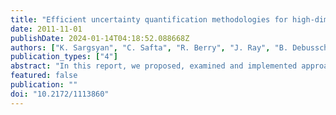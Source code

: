 ```yaml
---
title: "Efficient uncertainty quantification methodologies for high-dimensional climate land models"
date: 2011-11-01
publishDate: 2024-01-14T04:18:52.088668Z
authors: ["K. Sargsyan", "C. Safta", "R. Berry", "J. Ray", "B. Debusschere", "H. Najm"]
publication_types: ["4"]
abstract: "In this report, we proposed, examined and implemented approaches for performing efficient uncertainty quantification (UQ) in climate land models. Specifically, we applied Bayesian compressive sensing framework to a polynomial chaos spectral expansions, enhanced it with an iterative algorithm of basis reduction, and investigated the results on test models as well as on the community land model (CLM). Furthermore, we discussed construction of efficient quadrature rules for forward propagation of uncertainties from high-dimensional, constrained input space to output quantities of interest. The work lays grounds for efficient forward UQ for high-dimensional, strongly non-linear and computationally costly climate models. Moreover, to investigate parameter inference approaches, we have applied two variants of the Markov chain Monte Carlo (MCMC) method to a soil moisture dynamics submodel of the CLM. The evaluation of these algorithms gave us a good foundation for further building out the Bayesian calibration framework towards the goal of robust component-wise calibration."
featured: false
publication: ""
doi: "10.2172/1113860"
---
```


